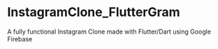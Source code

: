 # InstagramClone_FlutterGram
A fully functional Instagram Clone made with Flutter/Dart using Google Firebase
